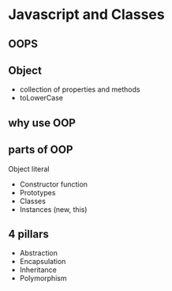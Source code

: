 # Javascript and Classes

## OOPS 

## Object
- collection of properties and methods
- toLowerCase

## why use OOP

## parts of OOP
Object literal

- Constructor function
- Prototypes
- Classes
- Instances (new, this)

## 4 pillars

- Abstraction 
- Encapsulation 
- Inheritance 
- Polymorphism
